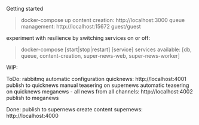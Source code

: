 Getting started
> docker-compose up
content creation: http://localhost:3000
queue management: http://localhost:15672 guest/guest

experiment with resilience by switching services on or off:
> docker-compose [start|stop|restart] [service]
services available: [db, queue, content-creation, super-news-web, super-news-worker]

WIP:

ToDo:
rabbitmq automatic configuration
quicknews: http://localhost:4001
publish to quicknews
manual teasering on supernews
automatic teasering on quicknews
meganews - all news from all channels: http://localhost:4002
publish to meganews

Done:
publish to supernews
create content
supernews: http://localhost:4000
